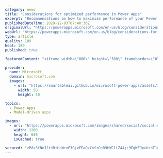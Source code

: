 ```yaml
---
category: news
title: "Considerations for optimized performance in Power Apps"
excerpt: "Recommendations on how to maximize performance of your Power Apps "
publishedDateTime: 2020-12-03T07:40:36Z
originalUrl: "https://powerapps.microsoft.com/en-us/blog/considerations-for-optimized-performance-in-power-apps/"
webUrl: "https://powerapps.microsoft.com/en-us/blog/considerations-for-optimized-performance-in-power-apps/"
type: article
quality: 189
heat: 189
published: true

featuredContent: "<iframe width=\"800\" height=\"500\" frameborder=\"0\" src=\"https://www.youtube.com/embed/jcKoqC9Vfmo\" allow=\"accelerometer; autoplay; encrypted-media; gyroscope; picture-in-picture\" allowfullscreen></iframe>"

provider:
  name: Microsoft
  domain: microsoft.com
  images:
    - url: "https://smartableai.github.io/microsoft-power-apps/assets/images/organizations/microsoft.com-50x50.jpg"
      width: 50
      height: 50

topics:
  - Power Apps
  - Model-driven apps

images:
  - url: "https://powerapps.microsoft.com/images/shared/social/social-share-post-ignite.png"
    width: 1200
    height: 630
    isCached: true

secured: "zP8sSfNnIJtdB+UhW+vF3GjvFEaOzCvSrOoR9HWClLZ44ji9EgWFJyuUzhT1c36VD04qg7GNzdyGvjJWW1UWiHo69mDvjJpcCpjopcpaEyVXzLJ+Kai2pQOfsyxdA8uNbOR6kSGVCBzlaEuomvlUSXZ0iIenv5KTuSXxUsyLZW7G8u69I372vg9hYdiKhFkpH5uUAHCzX50oaaNgNECZ0ghO2NQ4O1oTswMfpHG1FRLwKCr7RWM1p9PArMSIqYpxi7rxSbVA8hK+ZqpcgOGHKN3SeMJrlmpSbN1m8eQq7xlKQL6ssXei5nifIxK5o+BKOL1Oa+0bWFVdHtOmRHGBKAcji/5cSGSac4LZVxYdN/ddBUKQh7eJFOB1GZFCyKy1l1JMQ0cxthPvmiGyRtZ62uGdNCowctaY4RcczYGIk+g+89J8IkKGF0T8qsjEE/VPiqG2yV6sBc08tgQYXDZ/Ew==;icu1L/wsp/e43zZ2uPnORg=="
---
```


